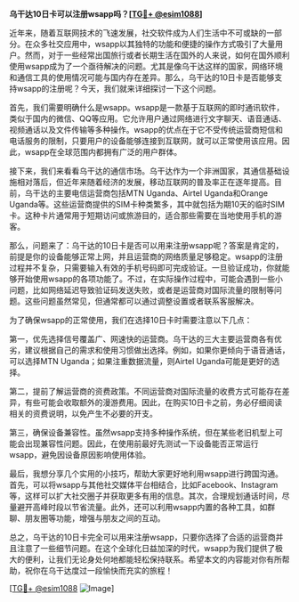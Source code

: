 **乌干达10日卡可以注册wsapp吗？[[TG💪+ @esim1088](https://t.me/s/esim1088)]**

近年来，随着互联网技术的飞速发展，社交软件成为人们生活中不可或缺的一部分。在众多社交应用中，wsapp以其独特的功能和便捷的操作方式吸引了大量用户。然而，对于一些经常出国旅行或者长期生活在国外的人来说，如何在国外顺利使用wsapp成为了一个亟待解决的问题。尤其是像乌干达这样的国家，网络环境和通信工具的使用情况可能与国内存在差异。那么，乌干达的10日卡是否能够支持wsapp的注册呢？今天，我们就来详细探讨一下这个问题。

首先，我们需要明确什么是wsapp。wsapp是一款基于互联网的即时通讯软件，类似于国内的微信、QQ等应用。它允许用户通过网络进行文字聊天、语音通话、视频通话以及文件传输等多种操作。wsapp的优点在于它不受传统运营商短信和电话服务的限制，只要用户的设备能够连接到互联网，就可以正常使用该应用。因此，wsapp在全球范围内都拥有广泛的用户群体。

接下来，我们来看看乌干达的通信市场。乌干达作为一个非洲国家，其通信基础设施相对落后，但近年来随着经济的发展，移动互联网的普及率正在逐年提高。目前，乌干达的主要电信运营商包括MTN Uganda、Airtel Uganda和Orange Uganda等。这些运营商提供的SIM卡种类繁多，其中就包括为期10天的临时SIM卡。这种卡片通常用于短期访问或旅游目的，适合那些需要在当地使用手机的游客。

那么，问题来了：乌干达的10日卡是否可以用来注册wsapp呢？答案是肯定的，前提是你的设备能够正常上网，并且运营商的网络质量足够稳定。wsapp的注册过程并不复杂，只需要输入有效的手机号码即可完成验证。一旦验证成功，你就能够开始使用wsapp的各项功能了。不过，在实际操作过程中，可能会遇到一些小问题，比如网络延迟导致验证码发送失败，或者是运营商对国际流量的限制等问题。这些问题虽然常见，但通常都可以通过调整设置或者联系客服解决。

为了确保wsapp的正常使用，我们在选择10日卡时需要注意以下几点：

第一，优先选择信号覆盖广、网速快的运营商。乌干达的三大主要运营商各有优劣，建议根据自己的需求和使用习惯做出选择。例如，如果你更倾向于语音通话，可以选择MTN Uganda；如果注重数据流量，则Airtel Uganda可能是更好的选择。

第二，提前了解运营商的资费政策。不同运营商对国际流量的收费方式可能存在差异，有些可能会收取额外的漫游费用。因此，在购买10日卡之前，务必仔细阅读相关的资费说明，以免产生不必要的开支。

第三，确保设备兼容性。虽然wsapp支持多种操作系统，但在某些老旧机型上可能会出现兼容性问题。因此，在使用前最好先测试一下设备能否正常运行wsapp，避免因设备原因影响使用体验。

最后，我想分享几个实用的小技巧，帮助大家更好地利用wsapp进行跨国沟通。首先，可以将wsapp与其他社交媒体平台相结合，比如Facebook、Instagram等，这样可以扩大社交圈子并获取更多有用的信息。其次，合理规划通话时间，尽量避开高峰时段以节省流量。此外，还可以利用wsapp内置的各种工具，如群聊、朋友圈等功能，增强与朋友之间的互动。

总之，乌干达的10日卡完全可以用来注册wsapp，只要你选择了合适的运营商并且注意了一些细节问题。在这个全球化日益加深的时代，wsapp为我们提供了极大的便利，让我们无论身处何地都能轻松保持联系。希望本文的内容能对你有所帮助，祝你在乌干达度过一段愉快而充实的旅程！

[[TG💪+ @esim1088](https://t.me/s/esim1088) ![Image](https://i.postimg.cc/4NQfJmqS/Snipaste-2025-05-13-00-14-12.png)]